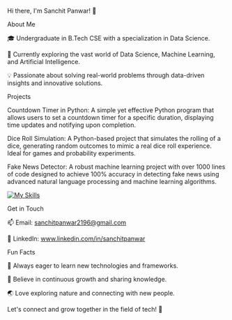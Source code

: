 Hi there, I'm Sanchit Panwar! 👋

About Me

🎓 Undergraduate in B.Tech CSE with a specialization in Data Science.

🌱 Currently exploring the vast world of Data Science, Machine Learning, and Artificial Intelligence.

💡 Passionate about solving real-world problems through data-driven insights and innovative solutions.

Projects

Countdown Timer in Python: A simple yet effective Python program that allows users to set a countdown timer for a specific duration, displaying time updates and notifying upon completion.

Dice Roll Simulation: A Python-based project that simulates the rolling of a dice, generating random outcomes to mimic a real dice roll experience. Ideal for games and probability experiments.

Fake News Detector: A robust machine learning project with over 1000 lines of code designed to achieve 100% accuracy in detecting fake news using advanced natural language processing and machine learning algorithms.

[![My Skills](https://skillicons.dev/icons?i=java,cpp,mongodb,c,py,gcp,html,css,mysql)](https://skillicons.dev)

Get in Touch

📫 Email: sanchitpanwar2196@gmail.com 

💼 LinkedIn: www.linkedin.com/in/sanchitpanwar


Fun Facts

🚀 Always eager to learn new technologies and frameworks.

🎯 Believe in continuous growth and sharing knowledge.

🌏 Love exploring nature and connecting with new people.

Let's connect and grow together in the field of tech! 🚀

